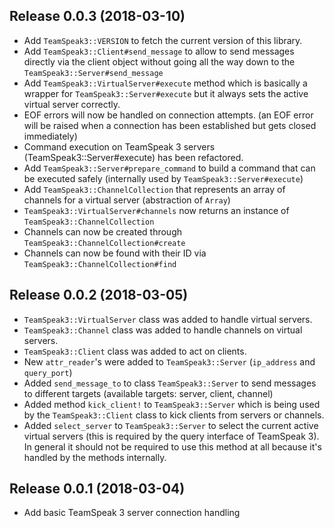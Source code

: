 ## Release 0.0.3 (2018-03-10)

* Add `TeamSpeak3::VERSION` to fetch the current version of this library.
* Add `TeamSpeak3::Client#send_message` to allow to send messages directly via the client object
  without going all the way down to the `TeamSpeak3::Server#send_message`
* Add `TeamSpeak3::VirtualServer#execute` method which is basically a wrapper for `TeamSpeak3::Server#execute`
  but it always sets the active virtual server correctly.
* EOF errors will now be handled on connection attempts. (an EOF error will be raised when a connection has
  been established but gets closed immediately)
* Command execution on TeamSpeak 3 servers (TeamSpeak3::Server#execute) has been refactored.
* Add `TeamSpeak3::Server#prepare_command` to build a command that can be executed safely (internally used by
  `TeamSpeak3::Server#execute`)
* Add `TeamSpeak3::ChannelCollection` that represents an array of channels for a virtual server (abstraction of `Array`)
* `TeamSpeak3::VirtualServer#channels` now returns an instance of `TeamSpeak3::ChannelCollection`
* Channels can now be created through `TeamSpeak3::ChannelCollection#create`
* Channels can now be found with their ID via `TeamSpeak3::ChannelCollection#find`

## Release 0.0.2 (2018-03-05)

* `TeamSpeak3::VirtualServer` class was added to handle virtual servers.
* `TeamSpeak3::Channel` class was added to handle channels on virtual servers.
* `TeamSpeak3::Client` class was added to act on clients.
* New `attr_reader`'s were added to `TeamSpeak3::Server` (`ip_address` and `query_port`)
* Added `send_message_to` to class `TeamSpeak3::Server` to send messages to different targets (available targets: server, client, channel)
* Added method `kick_client!` to `TeamSpeak3::Server` which is being used by the `TeamSpeak3::Client` class to kick clients from servers or channels.
* Added `select_server` to `TeamSpeak3::Server` to select the current active virtual servers (this is required by the query interface of TeamSpeak 3). In general it should not be required to use this method at all because it's handled by the methods internally.

## Release 0.0.1 (2018-03-04)

* Add basic TeamSpeak 3 server connection handling
